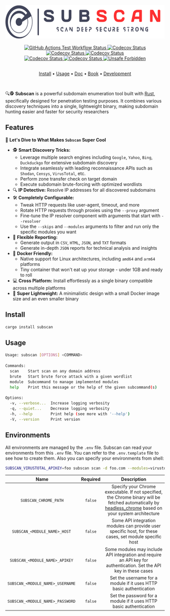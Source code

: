 <!-- markdownlint-disable MD033 MD041 -->
<div align="center">
  <picture>
    <source media="(prefers-color-scheme: dark)" srcset="https://github.com/eredotpkfr/subscan/blob/main/assets/logo-light.png">
    <img alt="Subscan Logo" height="105px" src="https://github.com/eredotpkfr/subscan/blob/main/assets/logo-dark.png">
  </picture>
</div>
<br>
<div align="center">
  <a href="https://github.com/eredotpkfr/subscan/actions/workflows/tests.yml">
    <picture>
      <source media="(prefers-color-scheme: dark)" srcset="https://img.shields.io/github/actions/workflow/status/eredotpkfr/subscan/tests.yml?label=test&logo=Github&labelColor=ff3030&color=e6e6e6">
      <img alt="GitHub Actions Test Workflow Status" src="https://img.shields.io/github/actions/workflow/status/eredotpkfr/subscan/tests.yml?label=test&logo=Github&labelColor=42445a&color=e6e6e6">
    </picture>
  </a>

  <a href="https://app.codecov.io/gh/eredotpkfr/subscan">
    <picture>
      <source media="(prefers-color-scheme: dark)" srcset="https://img.shields.io/codecov/c/gh/eredotpkfr/subscan?labelColor=ff3030&color=e6e6e6&logo=codecov&logoColor=white">
      <img alt="Codecov Status" src="https://img.shields.io/codecov/c/gh/eredotpkfr/subscan?labelColor=42445a&color=e6e6e6&logo=codecov&logoColor=white">
    </picture>
  </a>

  <a href="https://github.com/eredotpkfr/subscan/actions/workflows/docker.yml">
    <picture>
      <source media="(prefers-color-scheme: dark)" srcset="https://img.shields.io/github/actions/workflow/status/eredotpkfr/subscan/docker.yml?label=docker&logo=Docker&labelColor=ff3030&color=e6e6e6&logoColor=white">
      <img alt="Codecov Status" src="https://img.shields.io/github/actions/workflow/status/eredotpkfr/subscan/docker.yml?label=docker&logo=Docker&labelColor=42445a&color=e6e6e6&logoColor=white">
    </picture>
  </a>

  <a href="https://github.com/eredotpkfr/subscan/blob/main/LICENSE">
    <picture>
      <source media="(prefers-color-scheme: dark)" srcset="https://img.shields.io/github/license/eredotpkfr/subscan?labelColor=ff3030&color=e6e6e6">
      <img alt="Codecov Status" src="https://img.shields.io/github/license/eredotpkfr/subscan?labelColor=42445a&color=e6e6e6">
    </picture>
  </a>
</div>
<div align="center">
  <a href="https://pre-commit.com/">
    <picture>
      <source media="(prefers-color-scheme: dark)" srcset="https://img.shields.io/badge/pre--commit-enabled-brightgreen?logo=pre-commit&logoColor=white&color=e6e6e6&labelColor=ff3030">
      <img alt="Codecov Status" src="https://img.shields.io/badge/pre--commit-enabled-brightgreen?logo=pre-commit&logoColor=white&color=e6e6e6&labelColor=42445a">
    </picture>
  </a>

  <a href="https://gitleaks.io/">
    <picture>
      <source media="(prefers-color-scheme: dark)" srcset="https://img.shields.io/badge/protected%20by-gitleaks-blue?color=e6e6e6&labelColor=ff3030">
      <img alt="Codecov Status" src="https://img.shields.io/badge/protected%20by-gitleaks-blue?color=e6e6e6&labelColor=42445a">
    </picture>
  </a>

  <a href="https://github.com/rust-secure-code/safety-dance/">
    <picture>
      <source media="(prefers-color-scheme: dark)" srcset="https://img.shields.io/badge/unsafe-forbidden-success.svg?color=e6e6e6&labelColor=ff3030">
      <img alt="Unsafe Forbidden" src="https://img.shields.io/badge/unsafe-forbidden-success.svg?color=e6e6e6&labelColor=42445a">
    </picture>
  </a>
</div>
<br>
<p align="center">
  <a href="#">Install</a> •
  <a href="#">Usage</a> •
  <a href="#">Doc</a> •
  <a href="#">Book</a> •
  <a href="#">Development</a>
</p>
<br>
<!-- markdownlint-enable MD033 MD041 -->

🔍🕵️ **Subscan** is a powerful subdomain enumeration tool built with [Rust](https://www.rust-lang.org/), specifically designed for penetration testing purposes. It combines various discovery techniques into a single, lightweight binary, making subdomain hunting easier and faster for security researchers
<!-- markdownlint-disable MD007 -->
## Features

🎯 **Let's Dive to What Makes `Subscan` Super Cool**

- 🕵️ **Smart Discovery Tricks:**
   - Leverage multiple search engines including `Google`, `Yahoo`, `Bing`, `Duckduckgo` for extensive subdomain discovery
   - Integrate seamlessly with leading reconnaissance APIs such as `Shodan`, `Censys`, `VirusTotal`, etc.
   - Perform zone transfer check on target domain
   - Execute subdomain brute-forcing with optimized wordlists
- 🔍 **IP Detective:** Resolve IP addresses for all discovered subdomains
- 🛠️ **Completely Configurable:**
   - Tweak HTTP requests like user-agent, timeout, and more
   - Rotate HTTP requests through proxies using the `--proxy` argument
   - Fine-tune the IP resolver component with arguments that start with `--resolver`
   - Use the `--skips` and `--modules` arguments to filter and run only the specific modules you want
- 📎 **Flexible Reporting:**
   - Generate output in `CSV`, `HTML`, `JSON`, and `TXT` formats
   - Generate in-depth `JSON` reports for technical analysis and insights
- 🐳 **Docker Friendly:**
   - Native support for Linux architectures, including `amd64` and `arm64` platforms
   - Tiny container that won't eat up your storage - under 1GB and ready to roll
- 💻 **Cross Platform:** Install effortlessly as a single binary compatible across multiple platforms
- 🚀 **Super Lightweight:** A minimalistic design with a small Docker image size and an even smaller binary

<!-- markdownlint-enable MD007 -->
## Install

```bash
cargo install subscan
```

## Usage

```bash
Usage: subscan [OPTIONS] <COMMAND>

Commands:
  scan    Start scan on any domain address
  brute   Start brute force attack with a given wordlist
  module  Subcommand to manage implemented modules
  help    Print this message or the help of the given subcommand(s)

Options:
  -v, --verbose...  Increase logging verbosity
  -q, --quiet...    Decrease logging verbosity
  -h, --help        Print help (see more with '--help')
  -V, --version     Print version
```

## Environments

All environments are managed by the `.env` file. Subscan can read your environments from this `.env` file. You can refer to the `.env.template` file to see how to create them. Also you can specify your environments from shell:

```bash
SUBSCAN_VIRUSTOTAL_APIKEY=foo subscan scan -d foo.com --modules=virustotal
```

<!-- markdownlint-disable MD033 MD041 -->
<div align="center">

| Name                           | Required | Description |
| :----------------------------: | :------: | :---------: |
| `SUBSCAN_CHROME_PATH`          | `false`  | Specify your Chrome executable. If not specified, the Chrome binary will be fetched automatically by <a href="https://github.com/rust-headless-chrome/rust-headless-chrome/">headless_chrome<a/> based on your system architecture |
| `SUBSCAN_<MODULE_NAME>_HOST` | `false`  | Some API integration modules can provide user specific host, for these cases, set module specific host |
| `SUBSCAN_<MODULE_NAME>_APIKEY` | `false`  | Some modules may include API integration and require an API key for authentication. Set the API key in these cases |
| `SUBSCAN_<MODULE_NAME>_USERNAME` | `false`  | Set the username for a module if it uses HTTP basic authentication |
| `SUBSCAN_<MODULE_NAME>_PASSWORD` | `false`  | Set the password for a module if it uses HTTP basic authentication |

</div>
<!-- markdownlint-enable MD033 MD041 -->
